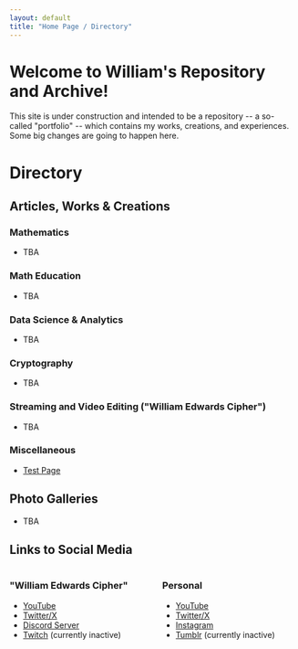 ```yaml
---
layout: default
title: "Home Page / Directory"
---
```


# Welcome to William's Repository and Archive!

This site is under construction and intended to be a repository -- a so-called "portfolio" -- which contains my works, creations, and experiences. Some big changes are going to happen here.

# Directory

## Articles, Works & Creations

### Mathematics

* TBA

### Math Education

* TBA

### Data Science & Analytics

* TBA

### Cryptography

* TBA

### Streaming and Video Editing ("William Edwards Cipher")

* TBA

### Miscellaneous

* [Test Page](./Content/TestingMaterials/test.html)

## Photo Galleries

* TBA

## Links to Social Media

<div style="display: flex; gap: 2rem;">

  <div style="flex: 1;">
    <h3>"William Edwards Cipher"</h3>
    <p>
      <ul>
        <li> <a href="https://youtube.com/@TheEdwardsCipher" target="_blank" rel="noopener noreferrer">YouTube</a> </li>
        <li> <a href="https://x.com/YeEdwardsCipher" target="_blank" rel="noopener noreferrer">Twitter/X</a> </li>
        <li> <a href="https://discord.gg/9eeMxgU5Gq" target="_blank" rel="noopener noreferrer">Discord Server</a> </li>
        <li> <a href="https://www.twitch.tv/theedwardscipher" target="_blank" rel="noopener noreferrer">Twitch</a> (currently inactive) </li>
      </ul>
    </p>
  </div>

  <div style="flex: 1;">
    <h3>Personal</h3>
    <p>
      <ul>
        <li> <a href="https://youtube.com/@TheOtherCiphbruh" target="_blank" rel="noopener noreferrer">YouTube</a> </li>
        <li> <a href="https://x.com/YeOtherCiphbruh" target="_blank" rel="noopener noreferrer">Twitter/X</a> </li>
        <li> <a href="https://www.instagram.com/theedwardscipher/" target="_blank" rel="noopener noreferrer">Instagram</a> </li>
        <li> <a href="https://www.tumblr.com/theedwardsciphbruh" target="_blank" rel="noopener noreferrer">Tumblr</a> (currently inactive) </li>
      </ul>
    </p>
  </div>

</div>
